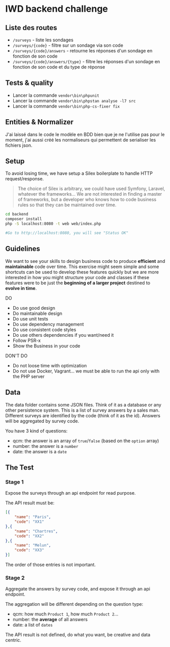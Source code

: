 # IWD backend challenge

## Liste des routes
 - `/surveys` - liste les sondages
 - `/surveys/{code}` - filtre sur un sondage via son code
 - `/surveys/{code}/answers` - retourne les réponses d'un sondage en fonction de son code
 - `/surveys/{code}/answers/{type}` - filtre les réponses d'un sondage en fonction de son code et du type de réponse

## Tests & quality
 - Lancer la commande `vendor\bin\phpunit`
 - Lancer la commande `vendor\bin\phpstan analyse -l7 src`
 - Lancer la commande `vendor\bin\php-cs-fixer fix`
 
## Entities & Normalizer

J'ai laissé dans le code le modèle en BDD bien que je ne l'utilise pas pour le moment, j'ai aussi créé les normaliseurs qui permettent de serialiser les fichiers json.
 
## Setup

To avoid losing time, we have setup a Silex boilerplate to handle HTTP request/response.

> The choice of Silex is arbitrary, we could have used Symfony, Laravel, whatever the frameworks... We are not interested in finding a master of frameworks, but a developer who knows how to code business rules so that they can be maintained over time.

```bash
cd backend
composer install
php -S localhost:8080 -t web web/index.php

#Go to http://localhost:8080, you will see "Status OK"
```

## Guidelines

We want to see your skills to design business code to produce **efficient** and **maintainable** code over time. This exercise might seem simple and some shortcuts can be used to develop these features quickly but we are more interested in how you might structure your code and classes if these features were to be just the **beginning of a larger project** destined to **evolve in time**.

DO
* Do use good design
* Do maintainable design
* Do use unit tests
* Do use dependency management
* Do use consistent code styles
* Do use others dependencies if you want/need it
* Follow PSR-x
* Show the Business in your code

DON'T DO
* Do not loose time with optimization
* Do not use Docker, Vagrant... we must be able to run the api only with the PHP server

## Data

The data folder contains some JSON files. Think of it as a database or any other persistence system.
This is a list of survey answers by a sales man.  
Different surveys are identified by the code (think of it as the id). Answers will be aggregated by survey code.

You have 3 kind of questions:
* qcm: the answer is an array of `true`/`false` (based on the `option` array)
* number: the answer is a `number`
* date: the answer is a `date`

## The Test

### Stage 1

Expose the surveys through an api endpoint for read purpose.

The API result must be:
```JSON
[{
    "name": "Paris",
    "code": "XX1"
},{
    "name": "Chartres",
    "code": "XX2"
},{
    "name": "Melun",
    "code": "XX3"
}]
```

The order of those entries is not important.

### Stage 2

Aggregate the answers by survey code, and expose it through an api endpoint.

The aggregation will be different depending on the question type:
* qcm: how much `Product 1`, how much `Product 2`...
* number: the **average** of all answers
* date: a list of `dates`

The API result is not defined, do what you want, be creative and data centric.
